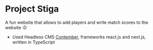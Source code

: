 # Project Stiga
A fun website that allows to add players and write match scores to the website :D
- Used Headless CMS [Contember](https://www.contember.com/), frameworks react.js and next.js, written in TypeScript
